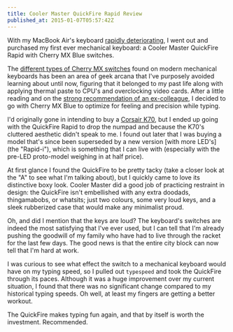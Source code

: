 ```yaml
---
title: Cooler Master QuickFire Rapid Review
published_at: 2015-01-07T05:57:42Z
---
```


With my MacBook Air's keyboard [rapidly deteriorating](https://twitter.com/brandur/status/551077429427458051), I went out and purchased my first ever mechanical keyboard: a Cooler Master QuickFire Rapid with Cherry MX Blue switches.

The [different types of Cherry MX switches](http://www.keyboardco.com/blog/index.php/2012/12/an-introduction-to-cherry-mx-mechanical-switches/) found on modern mechanical keyboards has been an area of geek arcana that I've purposely avoided learning about until now, figuring that it belonged to my past life along with applying thermal paste to CPU's and overclocking video cards. After a little reading and on the [strong recommendation of an ex-colleague](http://atreus.technomancy.us/), I decided to go with Cherry MX Blue to optimize for feeling and precision while typing.

I'd originally gone in intending to buy a [Corsair K70](http://www.newegg.com/Product/Product.aspx?Item=N82E16823816010), but I ended up going with the QuickFire Rapid to drop the numpad and because the K70's cluttered aesthetic didn't speak to me. I found out later that I was buying a model that's since been superseded by a new version [with more LED's] (the "Rapid-i"), which is something that I can live with (especially with the pre-LED proto-model weighing in at half price).

At first glance I found the QuickFire to be pretty tacky (take a closer look at the "A" to see what I'm talking about), but I quickly came to love its distinctive boxy look. Cooler Master did a good job of practicing restraint in design: the QuickFire isn't embellished with any extra doodads, thingamabobs, or whatsits; just two colours, some very loud keys, and a sleek rubberized case that would make any minimalist proud.

Oh, and did I mention that the keys are loud? The keyboard's switches are indeed the most satisfying that I've ever used, but I can tell that I'm already pushing the goodwill of my family who have had to live through the racket for the last few days. The good news is that the entire city block can now tell that I'm hard at work.

I was curious to see what effect the switch to a mechanical keyboard would have on my typing speed, so I pulled out `typespeed` and took the QuickFire through its paces. Although it was a huge improvement over my current situation, I found that there was no significant change compared to my historical typing speeds. Oh well, at least my fingers are getting a better workout.

The QuickFire makes typing fun again, and that by itself is worth the investment. Recommended.
